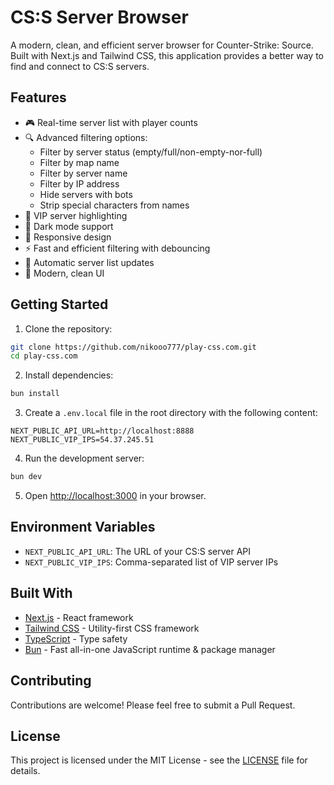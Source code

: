 # CS:S Server Browser

A modern, clean, and efficient server browser for Counter-Strike: Source. Built with Next.js and Tailwind CSS, this application provides a better way to find and connect to CS:S servers.

## Features

- 🎮 Real-time server list with player counts
- 🔍 Advanced filtering options:
  - Filter by server status (empty/full/non-empty-nor-full)
  - Filter by map name
  - Filter by server name
  - Filter by IP address
  - Hide servers with bots
  - Strip special characters from names
- 🎯 VIP server highlighting
- 🌙 Dark mode support
- 📱 Responsive design
- ⚡ Fast and efficient filtering with debouncing
- 🔄 Automatic server list updates
- 🎨 Modern, clean UI

## Getting Started

1. Clone the repository:
```bash
git clone https://github.com/nikooo777/play-css.com.git
cd play-css.com
```

2. Install dependencies:
```bash
bun install
```

3. Create a `.env.local` file in the root directory with the following content:
```env
NEXT_PUBLIC_API_URL=http://localhost:8888
NEXT_PUBLIC_VIP_IPS=54.37.245.51
```

4. Run the development server:
```bash
bun dev
```

5. Open [http://localhost:3000](http://localhost:3000) in your browser.

## Environment Variables

- `NEXT_PUBLIC_API_URL`: The URL of your CS:S server API
- `NEXT_PUBLIC_VIP_IPS`: Comma-separated list of VIP server IPs

## Built With

- [Next.js](https://nextjs.org/) - React framework
- [Tailwind CSS](https://tailwindcss.com/) - Utility-first CSS framework
- [TypeScript](https://www.typescriptlang.org/) - Type safety
- [Bun](https://bun.sh/) - Fast all-in-one JavaScript runtime & package manager

## Contributing

Contributions are welcome! Please feel free to submit a Pull Request.

## License

This project is licensed under the MIT License - see the [LICENSE](LICENSE) file for details.
